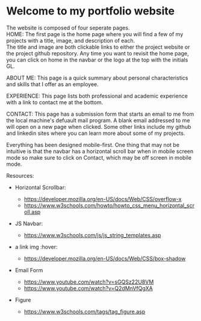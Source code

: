 # Welcome to my portfolio website

The website is composed of four seperate pages.  
HOME:
The first page is the home page where you will find a few of my projects with a title, image, and description of each.  
The title and image are both clickable links to either the project website or the project github repository.
Any time you want to revisit the home page, you can click on home in the navbar or the logo at the top with the initials GL.

ABOUT ME:
This page is a quick summary about personal characteristics and skills that I offer as an employee.

EXPERIENCE:
This page lists both professional and academic experience with a link to contact me at the bottom.

CONTACT:
This page has a submission form that starts an email to me from the local machine's defuault mail program.
A blank email addressed to me will open on a new page when clicked.
Some other links include my github and linkedin sites where you can learn more about some of my projects.

Everything has been designed mobile-first. One thing that may not be intuitive is that the navbar has a
horizontal scroll bar when in mobile screen mode so make sure to click on Contact, which may be off screen
in mobile mode.

Resources:

- Horizontal Scrollbar:
  - https://developer.mozilla.org/en-US/docs/Web/CSS/overflow-x
  - https://www.w3schools.com/howto/howto_css_menu_horizontal_scroll.asp

- JS Navbar:
  - https://www.w3schools.com/js/js_string_templates.asp

- a link img :hover:
  - https://developer.mozilla.org/en-US/docs/Web/CSS/box-shadow

- Email Form
  - https://www.youtube.com/watch?v=sGQSz22U8VM
  - https://www.youtube.com/watch?v=Q2dMnVfQgXA

- Figure
  - https://www.w3schools.com/tags/tag_figure.asp

    

